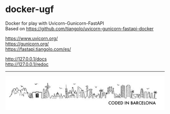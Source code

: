 # docker-ugf

Docker for play with Uvicorn-Gunicorn-FastAPI  
Based on <https://github.com/tiangolo/uvicorn-gunicorn-fastapi-docker>

<https://www.uvicorn.org/>  
<https://gunicorn.org/>  
<https://fastapi.tiangolo.com/es/>  

<http://127.0.0.1/docs>  
<http://127.0.0.1/redoc>  

---
<!-- Pit i Collons -->
![Coded In Barcelona](https://raw.githubusercontent.com/leguim-repo/leguim-repo/master/img/currentfooter.png)
